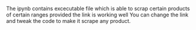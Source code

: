 The ipynb contains excecutable file which is able to scrap certain products of certain ranges provided the link is working well 
You can change the link and tweak the code to make it scrape any product.
